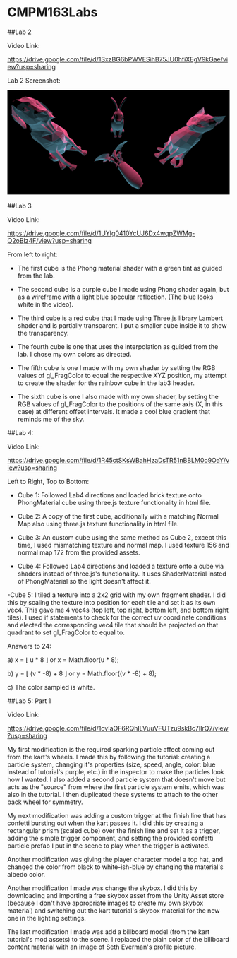# CMPM163Labs

##Lab 2

Video Link:

https://drive.google.com/file/d/1SxzBG6bPWVESihB75JU0hfiXEgV9kGae/view?usp=sharing

Lab 2 Screenshot:

![](images/lab2screenshot.png)


##Lab 3

Video Link:

https://drive.google.com/file/d/1UYIg0410YcUJ6Dx4wqpZWMg-Q2oBlz4F/view?usp=sharing

From left to right:

- The first cube is the Phong material shader with a green tint as guided from the lab.

- The second cube is a purple cube I made using Phong shader again, but as a wireframe with a light blue specular reflection. (The blue looks white in the video).

- The third cube is a red cube that I made using Three.js library Lambert shader and is partially transparent. I put a smaller cube inside it to show the transparency.

- The fourth cube is one that uses the interpolation as guided from the lab. I chose my own colors as directed.

- The fifth cube is one I made with my own shader by setting the RGB values of gl_FragColor to equal the respective XYZ position, my attempt to create the shader for the rainbow cube in the lab3 header.

- The sixth cube is one I also made with my own shader, by setting the RGB values of gl_FragColor to the positions of the same axis (X, in this case) at different offset intervals. It made a cool blue gradient that reminds me of the sky.


##Lab 4:

Video Link:

https://drive.google.com/file/d/1R45ctSKsWBahHzaDsTR51nBBLM0o9OaY/view?usp=sharing

Left to Right, Top to Bottom:

 - Cube 1: Followed Lab4 directions and loaded brick texture onto PhongMaterial cube using three.js texture functionality in html file.
 
 - Cube 2: A copy of the first cube, additionally with a matching Normal Map also using three.js texture functionality in html file.
 
 - Cube 3: An custom cube using the same method as Cube 2, except this time, I used mismatching texture and normal map. I used texture 156 and normal map 172 from the provided assets.
 
 - Cube 4: Followed Lab4 directions and loaded a texture onto a cube via shaders instead of three.js's functionality. It uses ShaderMaterial insted of PhongMaterial so the light doesn't affect it.
 
 -Cube 5: I tiled a texture into a 2x2 grid with my own fragment shader. I did this by scaling the texture into position for each tile and set it as its own vec4. This gave me 4 vec4s (top left, top right, bottom left, and bottom right tiles). I used if statements to check for the correct uv coordinate conditions and elected the corresponding vec4 tile that should be projected on that quadrant to set gl_FragColor to equal to. 

Answers to 24:

a) x = ⌊ u * 8 ⌋  or  x = Math.floor(u * 8);

b) y = ⌊ (v * -8) + 8 ⌋  or  y = Math.floor((v * -8) + 8);

c) The color sampled is white.


##Lab 5: Part 1

Video Link:

https://drive.google.com/file/d/1ovIaOF6RQhILVuuVFUTzu9skBc7lIrQ7/view?usp=sharing

My first modification is the required sparking particle affect coming out from the kart's wheels. I made this by following the tutorial: creating a particle system, changing it's properties (size, speed, angle, color: blue instead of tutorial's purple, etc.) in the inspector to make the particles look how I wanted. I also added a second particle system that doesn't move but acts as the "source" from where the first particle system emits, which was also in the tutorial. I then duplicated these systems to attach to the other back wheel for symmetry.

My next modification was adding a custom trigger at the finish line that has confetti bursting out when the kart passes it. I did this by creating a rectangular prism (scaled cube) over the finish line and set it as a trigger, adding the simple trigger component, and setting the provided confetti particle prefab I put in the scene to play when the trigger is activated.

Another modification was giving the player character model a top hat, and changed the color from black to white-ish-blue by changing the material's albedo color.

Another modification I made was change the skybox. I did this by downloading and importing a free skybox asset from the Unity Asset store (because I don't have appropriate images to create my own skybox material) and switching out the kart tutorial's skybox material for the new one in the lighting settings. 

The last modification I made was add a billboard model (from the kart tutorial's mod assets) to the scene. I replaced the plain color of the billboard content material with an image of Seth Everman's profile picture.
